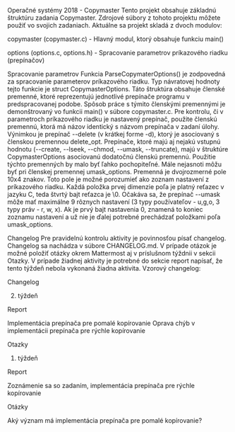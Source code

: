 Operačné systémy 2018 - Copymaster
Tento projekt obsahuje základnú štruktúru zadania Copymaster.
Zdrojové súbory z tohoto projektu môžete použiť vo svojich zadaniach.
Aktuálne sa projekt skladá z dvoch modulov:


copymaster (copymaster.c) - Hlavný modul, ktorý obsahuje funkciu main()


options (options.c, options.h) - Spracovanie parametrov príkazového riadku (prepínačov)


Spracovanie parametrov
Funkcia ParseCopymaterOptions() je zodpovedná za spracovanie parameterov príkazového riadku.
Typ návratovej hodnoty tejto funkcie je struct CopymasterOptions.
Táto štruktúra obsahuje členské premenné, ktoré reprezentujú jednotlivé prepínače programu v predspracovanej podobe.
Spôsob práce s týmito členskými premennými je demonštrovaný vo funkcii main() v súbore copymaster.c.
Pre kontrolu, či v parametroch príkazového riadku je nastavený prepínač, použite členskú premennú, ktorá má názov identický s názvom prepínača v zadaní úlohy.
Výnimkou je prepínač --delete (v krátkej forme -d), ktorý je asociovaný s členskou premennou delete_opt.
Prepínače, ktoré majú aj nejakú vstupnú hodnotu (--create, --lseek, --chmod, --umask, --truncate), majú v štruktúre CopymasterOptions asociovanú dodatočnú členskú premennú.
Použitie týchto premenných by malo byť ľahko pochopiteľné.
Mále nejasnoti môžu byť pri členskej premennej umask_options.
Premenná je dvojrozmerné pole 10x4 znakov.
Toto pole je možné porozumieť ako zoznam nastavení z príkazového riadku.
Každá položka prvej dimenzie poľa je platný reťazec v jazyku C, teda štvrtý bajt reťazca je \0.
Očakáva sa, že prepínač --umask môže mať maximálne 9 rôznych nastavení (3 typy používateľov - u,g,o, 3 typy práv - r, w, x).
Ak je prvý bajt nastavenia 0, znamená to koniec zoznamu nastavení a už nie je ďalej potrebné prechádzať položkami poľa umask_options.

Changelog
Pre pravidelnú kontrolu aktivity je povinnosťou písať changelog. Changelog sa nachádza v súbore CHANGELOG.md. V prípade otázok je možné položiť otázky okrem Mattermost aj v príslušnom týždnii v sekcii Otazky. V prípade žiadnej aktivity je potrebné do sekcie report napísať, že tento týždeň nebola vykonaná žiadna aktivita.
Vzorový changelog:

Changelog

2. týždeň

Report

Implementácia prepínača pre pomalé kopírovanie
Oprava chýb v implementácii prepínača pre rýchle kopírovanie


Otazky





1. týždeň

Report

Zoznámenie sa so zadaním, implementácia prepínača pre rýchle kopírovanie


Otázky

Aký význam má implementácia prepínača pre pomalé kopírovanie?